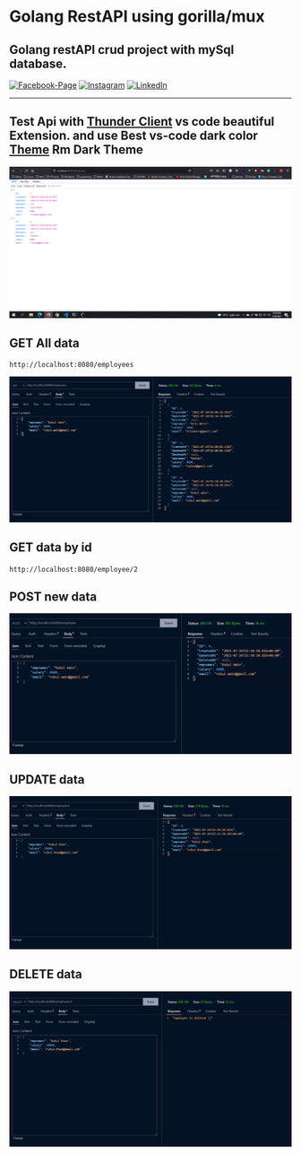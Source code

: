 # Golang RestAPI using gorilla/mux

## Golang restAPI crud project with mySql database.

[![Facebook-Page][facebook-shield]][facebook-url]
[![Instagram][instagram-shield]][instagram-url]
[![LinkedIn][linkedin-shield]][linkedin-url]

<!-- MARKDOWN LINKS & IMAGES -->
<!--  -->

[facebook-shield]: https://img.shields.io/badge/-Facebook-black.svg?style=flat-square&logo=facebook&color=555&logoColor=white
[facebook-url]: https://facebook.com/raihan.mahmudi.50
[instagram-shield]: https://img.shields.io/badge/-Instagram-black.svg?style=flat-square&logo=instagram&color=555&logoColor=white
[instagram-url]: https://www.instagram.com/raihan_info/
[linkedin-shield]: https://img.shields.io/badge/-LinkedIn-black.svg?style=flat-square&logo=linkedin&colorB=555
[linkedin-url]: https://www.linkedin.com/in/raihaninfo/

<hr>

## Test Api with  [Thunder Client](vscode:extension/rangav.vscode-thunder-client) vs code beautiful Extension. and use Best vs-code dark color [Theme](vscode:extension/raihaninfo.rm-dark-theme) **Rm Dark Theme**


![alt text](images/browser.png)

## GET All data
    http://localhost:8080/employees

![alt text](images/alldata.png)

## GET data by id
    http://localhost:8080/employee/2

## POST new data

![alt text](images/post.png)

## UPDATE data
![alt text](images/put.png)

## DELETE data

![alt text](images/delete.png)

<br>
